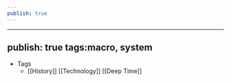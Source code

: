 ```yaml
---
publish: true
---
```

---
publish: true
tags:macro, system
---
- Tags
    - [[History]] [[Technology]] [[Deep Time]] 
